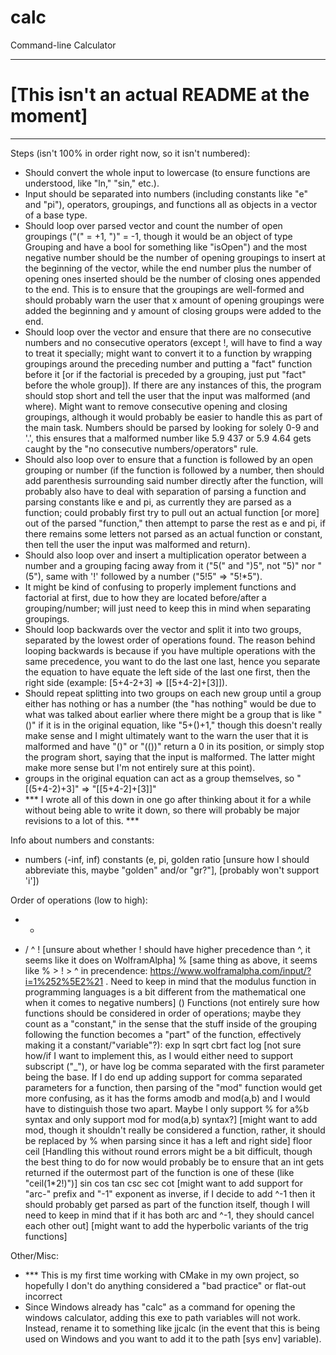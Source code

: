 # calc
 Command-line Calculator

***
# [This isn't an actual README at the moment]
***

Steps (isn't 100% in order right now, so it isn't numbered):
- Should convert the whole input to lowercase (to ensure functions are understood, like "ln," "sin," etc.).
- Input should be separated into numbers (including constants like "e" and "pi"), operators, groupings, and functions all as objects in a vector of a base type.
- Should loop over parsed vector and count the number of open groupings ("(" = +1, ")" = -1, though it would be an object of type Grouping and have a bool for something like "isOpen") and the most negative number should be the number of opening groupings to insert at the beginning of the vector, while the end number plus the number of opening ones inserted should be the number of closing ones appended to the end.  This is to ensure that the groupings are well-formed and should probably warn the user that x amount of opening groupings were added the beginning and y amount of closing groups were added to the end.
- Should loop over the vector and ensure that there are no consecutive numbers and no consecutive operators (except !, will have to find a way to treat it specially; might want to convert it to a function by wrapping groupings around the preceding number and putting a "fact" function before it [or if the factorial is preceded by a grouping, just put "fact" before the whole group]).  If there are any instances of this, the program should stop short and tell the user that the input was malformed (and where).  Might want to remove consecutive opening and closing groupings, although it would probably be easier to handle this as part of the main task.  Numbers should be parsed by looking for solely 0-9 and '.', this ensures that a malformed number like 5.9 437 or 5.9 4.64 gets caught by the "no consecutive numbers/operators" rule.
- Should also loop over to ensure that a function is followed by an open grouping or number (if the function is followed by a number, then should add parenthesis surrounding said number directly after the function, will probably also have to deal with separation of parsing a function and parsing constants like e and pi, as currently they are parsed as a function; could probably first try to pull out an actual function [or more] out of the parsed "function," then attempt to parse the rest as e and pi, if there remains some letters not parsed as an actual function or constant, then tell the user the input was malformed and return).
- Should also loop over and insert a multiplication operator between a number and a grouping facing away from it ("5(" and ")5", not "5)" nor "(5"), same with '!' followed by a number ("5!5" => "5!*5").
- It might be kind of confusing to properly implement functions and factorial at first, due to how they are located before/after a grouping/number; will just need to keep this in mind when separating groupings.
- Should loop backwards over the vector and split it into two groups, separated by the lowest order of operations found.  The reason behind looping backwards is because if you have multiple operations with the same precedence, you want to do the last one last, hence you separate the equation to have equate the left side of the last one first, then the right side (example: [5+4-2+3] => [[5+4-2]+[3]]).
- Should repeat splitting into two groups on each new group until a group either has nothing or has a number (the "has nothing" would be due to what was talked about earlier where there might be a group that is like "()" if it is in the original equation, like "5+()+1," though this doesn't really make sense and I might ultimately want to the warn the user that it is malformed and have "()" or "(())" return a 0 in its position, or simply stop the program short, saying that the input is malformed.  The latter might make more sense but I'm not entirely sure at this point).
- groups in the original equation can act as a group themselves, so "[(5+4-2)+3]" => "[[5+4-2]+[3]]"
- *** I wrote all of this down in one go after thinking about it for a while without being able to write it down, so there will probably be major revisions to a lot of this. ***



Info about numbers and constants:
- numbers (-inf, inf) constants (e, pi, golden ratio [unsure how I should abbreviate this, maybe "golden" and/or "gr?"], [probably won't support 'i'])



Order of operations (low to high):
+ -
* /
^
! [unsure about whether ! should have higher precedence than ^, it seems like it does on WolframAlpha]
% [same thing as above, it seems like % > ! > ^ in precendence: https://www.wolframalpha.com/input/?i=1%252%5E2%21 .  Need to keep in mind that the modulus function in programming languages is a bit different from the mathematical one when it comes to negative numbers]
()
Functions (not entirely sure how functions should be considered in order of operations; maybe they count as a "constant," in the sense that the stuff inside of the grouping following the function becomes a "part" of the function, effectively making it a constant/"variable"?):
exp ln sqrt cbrt fact
log [not sure how/if I want to implement this, as I would either need to support subscript ("_"), or have log be comma separated with the first parameter being the base.  If I do end up adding support for comma separated parameters for a function, then parsing of the "mod" function would get more confusing, as it has the forms amodb and mod(a,b) and I would have to distinguish those two apart.  Maybe I only support % for a%b syntax and only support mod for mod(a,b) syntax?]
[might want to add mod, though it shouldn't really be considered a function, rather, it should be replaced by % when parsing since it has a left and right side]
floor ceil [Handling this without round errors might be a bit difficult, though the best thing to do for now would probably be to ensure that an int gets returned if the outermost part of the function is one of these (like "ceil(1*2!)")]
sin cos tan csc sec cot [might want to add support for "arc-" prefix and "-1" exponent as inverse, if I decide to add ^-1 then it should probably get parsed as part of the function itself, though I will need to keep in mind that if it has both arc and ^-1, they should cancel each other out]
[might want to add the hyperbolic variants of the trig functions]






Other/Misc:
- *** This is my first time working with CMake in my own project, so hopefully I don't do anything considered a "bad practice" or flat-out incorrect
- Since Windows already has "calc" as a command for opening the windows calculator, adding this exe to path variables will not work.  Instead, rename it to something like jjcalc (in the event that this is being used on Windows and you want to add it to the path [sys env] variable).


